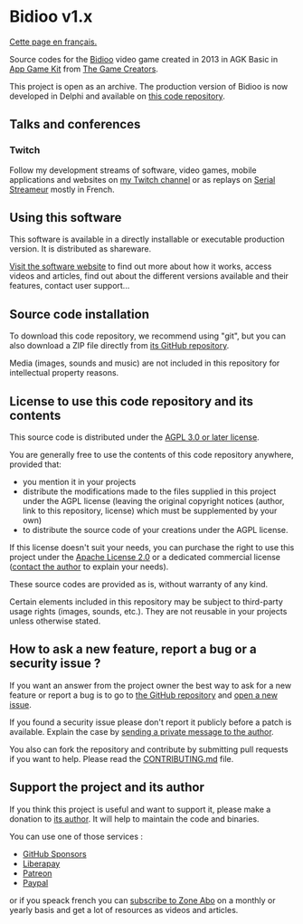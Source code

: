 # Bidioo v1.x

[Cette page en français.](LISEZMOI.md)

Source codes for the [Bidioo](https://bidioo.gamolf.fr) video game created in 2013 in AGK Basic in [App Game Kit](https://www.appgamekit.com) from [The Game Creators](https://www.thegamecreators.com).

This project is open as an archive. The production version of Bidioo is now developed in Delphi and available on [this code repository](https://github.com/DeveloppeurPascal/Bidioo-v2-Delphi).

## Talks and conferences

### Twitch

Follow my development streams of software, video games, mobile applications and websites on [my Twitch channel](https://www.twitch.tv/patrickpremartin) or as replays on [Serial Streameur](https://serialstreameur.fr/jv-bidioo.php) mostly in French.

## Using this software

This software is available in a directly installable or executable production version. It is distributed as shareware.

[Visit the software website](https://bidioo.gamolf.fr) to find out more about how it works, access videos and articles, find out about the different versions available and their features, contact user support...

## Source code installation

To download this code repository, we recommend using "git", but you can also download a ZIP file directly from [its GitHub repository](https://github.com/DeveloppeurPascal/Bidioo-v1-AppGameKit).

Media (images, sounds and music) are not included in this repository for intellectual property reasons.

## License to use this code repository and its contents

This source code is distributed under the [AGPL 3.0 or later license](https://choosealicense.com/licenses/agpl-3.0/).

You are generally free to use the contents of this code repository anywhere, provided that:
* you mention it in your projects
* distribute the modifications made to the files supplied in this project under the AGPL license (leaving the original copyright notices (author, link to this repository, license) which must be supplemented by your own)
* to distribute the source code of your creations under the AGPL license.

If this license doesn't suit your needs, you can purchase the right to use this project under the [Apache License 2.0](https://choosealicense.com/licenses/apache-2.0/) or a dedicated commercial license ([contact the author](https://developpeur-agk.fr/nous-contacter.php) to explain your needs).

These source codes are provided as is, without warranty of any kind.

Certain elements included in this repository may be subject to third-party usage rights (images, sounds, etc.). They are not reusable in your projects unless otherwise stated.

## How to ask a new feature, report a bug or a security issue ?

If you want an answer from the project owner the best way to ask for a new feature or report a bug is to go to [the GitHub repository](https://github.com/DeveloppeurPascal/Bidioo-v1-AppGameKit) and [open a new issue](https://github.com/DeveloppeurPascal/Bidioo-v1-AppGameKit/issues).

If you found a security issue please don't report it publicly before a patch is available. Explain the case by [sending a private message to the author](https://developpeur-agk.fr/nous-contacter.php).

You also can fork the repository and contribute by submitting pull requests if you want to help. Please read the [CONTRIBUTING.md](CONTRIBUTING.md) file.

## Support the project and its author

If you think this project is useful and want to support it, please make a donation to [its author](https://github.com/DeveloppeurPascal). It will help to maintain the code and binaries.

You can use one of those services :

* [GitHub Sponsors](https://github.com/sponsors/DeveloppeurPascal)
* [Liberapay](https://liberapay.com/PatrickPremartin)
* [Patreon](https://www.patreon.com/patrickpremartin)
* [Paypal](https://www.paypal.com/paypalme/patrickpremartin)

or if you speack french you can [subscribe to Zone Abo](https://zone-abo.fr/nos-abonnements.php) on a monthly or yearly basis and get a lot of resources as videos and articles.
